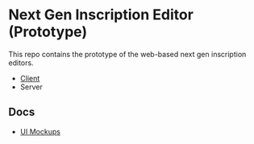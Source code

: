 # Next Gen Inscription Editor (Prototype)

This repo contains the prototype of the web-based next gen inscription editors.

- [Client](client/README.md)
- Server

## Docs

- [UI Mockups](doc/ui-mockup/README.md)
